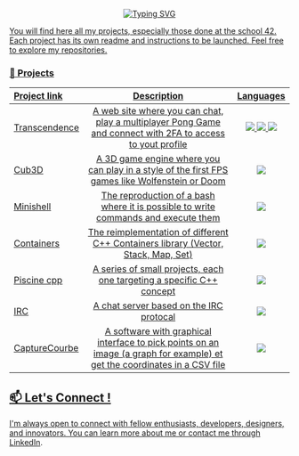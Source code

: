 <p align="center">
  <a href="https://git.io/typing-svg"><img src="https://readme-typing-svg.demolab.com?font=Fira+Code&pause=1000&color=B3B3B3&center=true&vCenter=true&width=435&lines=Hi+there+%F0%9F%91%8B+Welcome+to+my+Github+!!" alt="Typing SVG"/>
</p>

You will find here all my projects, especially those done at the school 42. Each project has its own readme and instructions to be launched. Feel free to explore my repositories.

### 🌟 Projects
| Project link | Description | Languages |
| :- | :-: | :-: |
| <a href="link">Transcendence</a> | A web site where you can chat, play a multiplayer Pong Game and connect with 2FA to access to yout profile | <img src="https://img.shields.io/badge/Node.js-3c873a?style=for-the-badge&logo=node.js&logoColor=white"> <img src="https://img.shields.io/badge/Svelte-c8640a?style=for-the-badge&logo=svelte&logoColor=white"> <img src="https://img.shields.io/badge/PostgreSQL-316192?style=for-the-badge&logo=postgresql&logoColor=white"> |
| <a href="link">Cub3D</a> | A 3D game engine where you can play in a style of the first FPS games like Wolfenstein or Doom | <img src="https://custom-icon-badges.demolab.com/badge/C-283593.svg?style=for-the-badge&logo=c-in-hexagon&logoColor=white"> |
| <a href="link">Minishell</a> | The reproduction of a bash where it is possible to write commands and execute them | <img src="https://custom-icon-badges.demolab.com/badge/C-283593.svg?style=for-the-badge&logo=c-in-hexagon&logoColor=white"> |
| <a href="link">Containers</a> | The reimplementation of different C++ Containers library (Vector, Stack, Map, Set) | <img src="https://img.shields.io/badge/C%2B%2B-004283?style=for-the-badge&logo=c%2B%2B&logoColor=white"> |
| <a href="link">Piscine cpp</a> | A series of small projects, each one targeting a specific C++ concept | <img src="https://img.shields.io/badge/C%2B%2B-004283?style=for-the-badge&logo=c%2B%2B&logoColor=white"> |
| <a href="link">IRC</a> | A chat server based on the IRC protocal | <img src="https://img.shields.io/badge/C%2B%2B-004283?style=for-the-badge&logo=c%2B%2B&logoColor=white"> |
| <a href="link">CaptureCourbe</a> | A software with graphical interface to pick points on an image (a graph for example) et get the coordinates in a CSV file | <img src="https://img.shields.io/badge/Python-366994.svg?style=for-the-badge&logo=python&logoColor=white"> |

## 📫 Let's Connect !
I'm always open to connect with fellow enthusiasts, developers, designers, and innovators.
You can learn more about me or contact me through [LinkedIn](https://www.linkedin.com/in/yann-bellot-39531baa).

